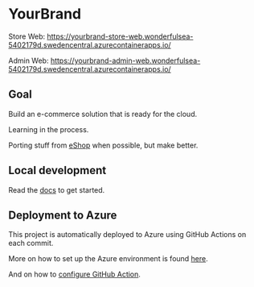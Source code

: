 # YourBrand

Store Web: https://yourbrand-store-web.wonderfulsea-5402179d.swedencentral.azurecontainerapps.io/

Admin Web: https://yourbrand-admin-web.wonderfulsea-5402179d.swedencentral.azurecontainerapps.io/

## Goal

Build an e-commerce solution that is ready for the cloud.

Learning in the process.

Porting stuff from [eShop](https://github.com/marinasundstrom/eShop) when possible, but make better.

## Local development

Read the [docs](docs/local-development.md) to get started.

## Deployment to Azure

This project is automatically deployed to Azure using GitHub Actions on each commit.

More on how to set up the Azure environment is found [here](docs/azure/set-up-environment.md).

And on how to [configure GitHub Action](docs/github/actions.md).
